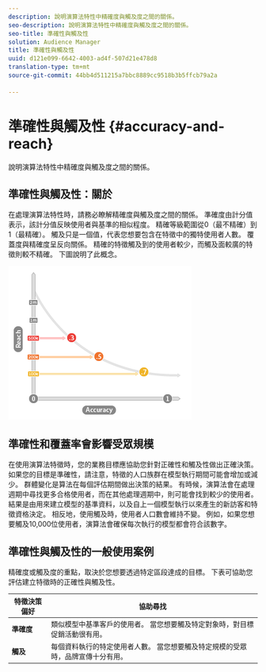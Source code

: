 ```yaml
---
description: 說明演算法特性中精確度與觸及度之間的關係。
seo-description: 說明演算法特性中精確度與觸及度之間的關係。
seo-title: 準確性與觸及性
solution: Audience Manager
title: 準確性與觸及性
uuid: d121e099-6642-4003-ad4f-507d21e478d8
translation-type: tm+mt
source-git-commit: 44bb4d511215a7bbc8889cc9518b3b5ffcb79a2a

---
```



# 準確性與觸及性 {#accuracy-and-reach}

說明演算法特性中精確度與觸及度之間的關係。

<!-- c_accuracy_reach.xml -->

## 準確性與觸及性：關於

在處理演算法特性時，請務必瞭解精確度與觸及度之間的關係。 準確度由計分值表示，該計分值反映使用者與基準的相似程度。 精確等級範圍從0（最不精確）到1（最精確）。 觸及只是一個值，代表您想要包含在特徵中的獨特使用者人數。 覆蓋度與精確度呈反向關係。 精確的特徵觸及到的使用者較少，而觸及面較廣的特徵則較不精確。 下圖說明了此概念。

![](assets/Reach_v_Accuracy.png)

## 準確性和覆蓋率會影響受眾規模

在使用演算法特徵時，您的業務目標應協助您針對正確性和觸及性做出正確決策。 如果您的目標是準確性，請注意，特徵的人口族群在模型執行期間可能會增加或減少。 群體變化是算法在每個評估期間做出決策的結果。 有時候，演算法會在處理週期中尋找更多合格使用者，而在其他處理週期中，則可能會找到較少的使用者。 結果是由用來建立模型的基準資料，以及自上一個模型執行以來產生的新訪客和特徵資格決定。 相反地，使用觸及時，使用者人口數會維持不變。 例如，如果您想要觸及10,000位使用者，演算法會確保每次執行的模型都會符合該數字。

## 準確性與觸及性的一般使用案例

精確度或觸及度的重點，取決於您想要透過特定區段達成的目標。 下表可協助您評估建立特徵時的正確性與觸及性。

| 特徵決策偏好 | 協助尋找 |
|---|---|
| **準確度** | 類似模型中基準客戶的使用者。 當您想要觸及特定對象時，對目標促銷活動很有用。 |
| **觸及** | 每個資料執行的特定使用者人數。 當您想要觸及特定規模的受眾時，品牌宣傳十分有用。 |